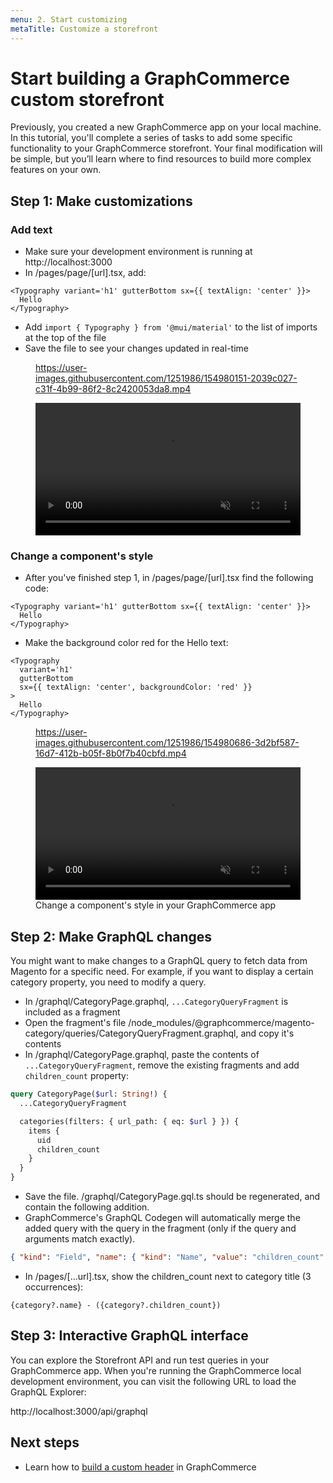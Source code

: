 ```yaml
---
menu: 2. Start customizing
metaTitle: Customize a storefront
---
```


# Start building a GraphCommerce custom storefront

Previously, you created a new GraphCommerce app on your local machine. In this
tutorial, you'll complete a series of tasks to add some specific functionality
to your GraphCommerce storefront. Your final modification will be simple, but
you’ll learn where to find resources to build more complex features on your own.

## Step 1: Make customizations

### Add text

- Make sure your development environment is running at http://localhost:3000
- In /pages/page/[url].tsx, add:

```tsx
<Typography variant='h1' gutterBottom sx={{ textAlign: 'center' }}>
  Hello
</Typography>
```

- Add `import { Typography } from '@mui/material'` to the list of imports at the
  top of the file
- Save the file to see your changes updated in real-time

<figure>

https://user-images.githubusercontent.com/1251986/154980151-2039c027-c31f-4b99-86f2-8c2420053da8.mp4

<video width="100%" controls autoPlay loop muted playsInline>
<source src="https://user-images.githubusercontent.com/1251986/154980151-2039c027-c31f-4b99-86f2-8c2420053da8.mp4" type="video/mp4"/>
</video>

</figure>

### Change a component's style

- After you've finished step 1, in /pages/page/[url].tsx find the following
  code:

```tsx
<Typography variant='h1' gutterBottom sx={{ textAlign: 'center' }}>
  Hello
</Typography>
```

- Make the background color red for the Hello text:

```tsx
<Typography
  variant='h1'
  gutterBottom
  sx={{ textAlign: 'center', backgroundColor: 'red' }}
>
  Hello
</Typography>
```

<figure>

https://user-images.githubusercontent.com/1251986/154980686-3d2bf587-16d7-412b-b05f-8b0f7b40cbfd.mp4

<video width="100%" controls autoPlay loop muted playsInline>

<source src="https://user-images.githubusercontent.com/1251986/154980686-3d2bf587-16d7-412b-b05f-8b0f7b40cbfd.mp4" type="video/mp4"/>
</video>

   <figcaption>Change a component's style in your GraphCommerce app</figcaption>
</figure>

## Step 2: Make GraphQL changes

You might want to make changes to a GraphQL query to fetch data from Magento for
a specific need. For example, if you want to display a certain category
property, you need to modify a query.

- In /graphql/CategoryPage.graphql, `...CategoryQueryFragment` is included as a
  fragment
- Open the fragment's file
  /node_modules/@graphcommerce/magento-category/queries/CategoryQueryFragment.graphql,
  and copy it's contents
- In /graphql/CategoryPage.graphql, paste the contents of
  `...CategoryQueryFragment`, remove the existing fragments and add
  `children_count` property:

```graphql
query CategoryPage($url: String!) {
  ...CategoryQueryFragment

  categories(filters: { url_path: { eq: $url } }) {
    items {
      uid
      children_count
    }
  }
}
```

- Save the file. /graphql/CategoryPage.gql.ts should be regenerated, and contain
  the following addition.
- GraphCommerce's GraphQL Codegen will automatically merge the added query with
  the query in the fragment (only if the query and arguments match exactly).

```json
{ "kind": "Field", "name": { "kind": "Name", "value": "children_count" } }
```

- In /pages/[...url].tsx, show the children_count next to category title (3
  occurrences):

```tsx
{category?.name} - ({category?.children_count})
```

## Step 3: Interactive GraphQL interface

You can explore the Storefront API and run test queries in your GraphCommerce
app. When you're running the GraphCommerce local development environment, you
can visit the following URL to load the GraphQL Explorer:

http://localhost:3000/api/graphql

## Next steps

- Learn how to [build a custom header](../getting-started/header.md) in
  GraphCommerce
